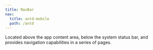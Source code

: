```yaml
---
title: NavBar
nav:
  title: antd-mobile
  path: /antd
---
```


Located above the app content area, below the system status bar, and provides navigation capabilities in a series of pages.

<code src="./demo/basic.tsx" />

<API/>
